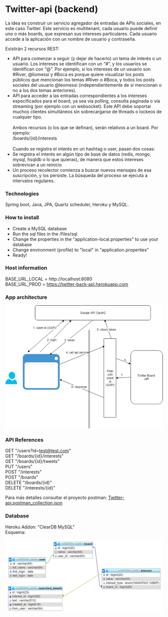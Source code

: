 # Twitter-api (backend)
La idea es construir un servicio agregador de entradas de APIs sociales, en este caso Twitter. Este
servicio es multitenant, cada usuario puede definir uno o más boards, que expresan sus intereses
particulares. Cada usuario accede a la aplicación con un nombre de usuario y contraseña.

Existirán 2 recursos REST:
- API para comenzar a seguir (y dejar de hacerlo) un tema de interés o un usuario. Los intereses
se identifican con un “#”, y los usuarios se identifican con “@”. Por ejemplo, si los intereses de
un usuario son #River, @liomessi y #Boca es porque quiere visualizar los posts públicos que
mencionan los temas #River o #Boca, y todos los posts sociales del usuario @leomessi
(independientemente de si mencionan o no a los dos temas anteriores).
- API para acceder a las entradas correspondientes a los intereses especificados para el board,
ya sea vía polling, consulta paginada o vía streaming (por ejemplo con un websocket). Este API
debe soportar muchos clientes simultáneos sin sobrecargarse de threads o lockeos de
cualquier tipo.
 <br /> <br />
Ambos recursos (o los que se definan), serán relativos a un board. Por ejemplo: <br />
/boards/{id}/interests
 <br /> <br />
Cuando se registra el interés en un hashtag o user, pasan dos cosas: <br />
- Se registra el interés en algún tipo de base de datos (redis, mongo, mysql, hsqldb o lo que quieras),
de manera que estos intereses sobrevivan a un reinicio
- Un proceso recolector comienza a buscar nuevos mensajes de esa suscripción, y los persiste. La
búsqueda del proceso se ejecuta a intervalos regulares.

### Technologies
Spring boot, Java, JPA, Quartz scheduler, Heroku y MySQL.

### How to install
- Create a MySQL database
- Run the sql files in the /files/sql
- Change the properties in the "application-local.properties" to use your database
- Change environment (profile) to "local" in "application.properties"
- Ready!

### Host information
BASE_URL_LOCAL = http://localhost:8080  <br />
BASE_URL_PROD = https://twitter-back-api.herokuapp.com

### App architecture
![schema in database](https://github.com/fmalessio/twitter-api/blob/master/files/architecture/architecture.jpg)

### API References
GET "/users?id=test@test.com" <br />
GET "/boards/{id}/interests" <br />
GET "/boards/{id}/tweets" <br />
PUT "/users" <br />
POST "/interests" <br />
POST "/boards" <br />
DELETE "/boards/{id}" <br />
DELETE "/interests/{id}" <br />

Para más detalles consultar el proyecto postman: [Twitter-api.postman_collection.json](https://github.com/fmalessio/twitter-api/blob/master/files/postman/Twitter-api.postman_collection.json)

### Database
Heroku Addon: "ClearDB MySQL" <br />
Esquema: <br />

![schema in database](https://github.com/fmalessio/twitter-api/blob/master/files/img/database_schema.jpg)
